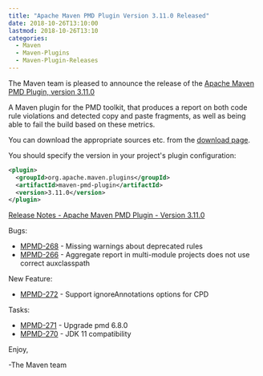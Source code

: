 ```yaml
---
title: "Apache Maven PMD Plugin Version 3.11.0 Released"
date: 2018-10-26T13:10:00
lastmod: 2018-10-26T13:10
categories:
  - Maven
  - Maven-Plugins
  - Maven-Plugin-Releases
---
```

The Maven team is pleased to announce the release of the 
[Apache Maven PMD Plugin, version 3.11.0](https://maven.apache.org/plugins/maven-pmd-plugin/)

A Maven plugin for the PMD toolkit, that produces a report on both code rule
violations and detected copy and paste fragments, as well as being able to fail
the build based on these metrics.

You can download the appropriate sources etc. from the 
[download page](https://maven.apache.org/plugins/maven-pmd-plugin/download.cgi).

You should specify the version in your project's plugin configuration:

```xml
<plugin>
  <groupId>org.apache.maven.plugins</groupId>
  <artifactId>maven-pmd-plugin</artifactId>
  <version>3.11.0</version>
</plugin>
```

<!-- more -->

[Release Notes - Apache Maven PMD Plugin - Version 3.11.0](https://issues.apache.org/jira/secure/ReleaseNote.jspa?projectId=12317621&version=12343406)

Bugs:

 * [MPMD-268](https://issues.apache.org/jira/browse/MPMD-268) - Missing warnings about deprecated rules
 * [MPMD-266](https://issues.apache.org/jira/browse/MPMD-266) - Aggregate report in multi-module projects does not use correct auxclasspath

New Feature:

 * [MPMD-272](https://issues.apache.org/jira/browse/MPMD-272) - Support ignoreAnnotations options for CPD

Tasks:

 * [MPMD-271](https://issues.apache.org/jira/browse/MPMD-271) - Upgrade pmd 6.8.0
 * [MPMD-270](https://issues.apache.org/jira/browse/MPMD-270) - JDK 11 compatibility

Enjoy,

-The Maven team
